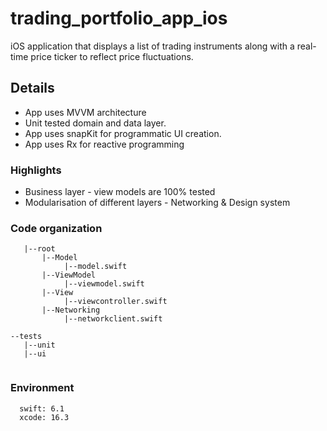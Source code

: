 # trading_portfolio_app_ios
iOS application that displays a list of trading instruments along with a real-time price ticker to reflect price fluctuations.


## Details

- App uses MVVM architecture 
- Unit tested domain and data layer.
- App uses snapKit for programmatic UI creation.
- App uses Rx for reactive programming

### Highlights

- Business layer - view models are 100% tested
- Modularisation of different layers - Networking & Design system


### Code organization

```
   |--root
       |--Model
       		|--model.swift
       |--ViewModel
            |--viewmodel.swift
       |--View
       		|--viewcontroller.swift
       |--Networking
       		|--networkclient.swift
				
--tests
   |--unit
   |--ui
        
```

### Environment

```
  swift: 6.1
  xcode: 16.3
```
